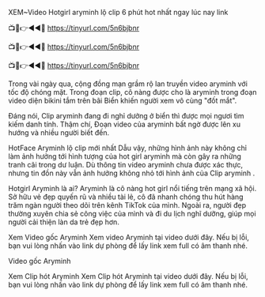 XEM~Video Hotgirl aryminh lộ clip 6 phút hot nhất ngay lúc nay link


📺📱👉◄◄🔴  https://tinyurl.com/5n6bjbnr

📺📱👉◄◄🔴  https://tinyurl.com/5n6bjbnr

📺📱👉◄◄🔴  https://tinyurl.com/5n6bjbnr


Trong vài ngày qua, cộng đồng mạn grầm rộ lan truyền video aryminh với tốc độ chóng mặt. Trong đoạn clip, cô nàng được cho là aryminh trong đoạn video diện bikini tắm trên bãi Biển khiến người xem vô cùng "đốt mắt".

Đáng nói, Clip aryminh đang đi nghỉ dưởng ở biển thì được mọi ngươi tìm kiếm danh tính. Thậm chí, Đoạn video của aryminh bất ngờ được lên xu hướng và nhiều người biết đến.

HotFace Aryminh lộ clip mới nhất
Dẫu vậy, những hình ảnh này không chỉ làm ảnh hưởng tới hình tượng của hot girl aryminh mà còn gây ra những tranh cãi trong dư luận. Dù thông tin video aryminh chưa được xác thực, nhưng tin đồn này vẫn ảnh hưởng không nhỏ tới hình ảnh của Clip aryminh .


Hotgirl Aryminh là ai?
Aryminh là cô nàng hot girl nổi tiếng trên mạng xã hội. Sở hữu vẻ đẹp quyến rũ và nhiều tài lẻ, cô đã nhanh chóng thu hút hàng trăm ngàn người theo dõi trên kênh TikTok của mình. Ngoài ra, người đẹp thường xuyên chia sẻ công việc của mình và đi du lịch nghĩ dưỡng, giúp mọi người cải thiện làn da trẻ đẹp hơn. 

Xem Video gốc Aryminh
Xem video Aryminh tại video dưới đây. Nếu bị lỗi, bạn vui lòng nhấn vào link dự phòng để lấy link xem full có âm thanh nhé.

Video gốc Aryminh


Xem Clip hót Aryminh
Xem Clip hót Aryminh tại video dưới đây. Nếu bị lỗi, bạn vui lòng nhấn vào link dự phòng để lấy link xem full có âm thanh nhé.
